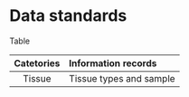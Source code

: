 # Data standards

Table 

| Catetories | Information records |
|:---:| :--- |
| Tissue | Tissue types and sample 